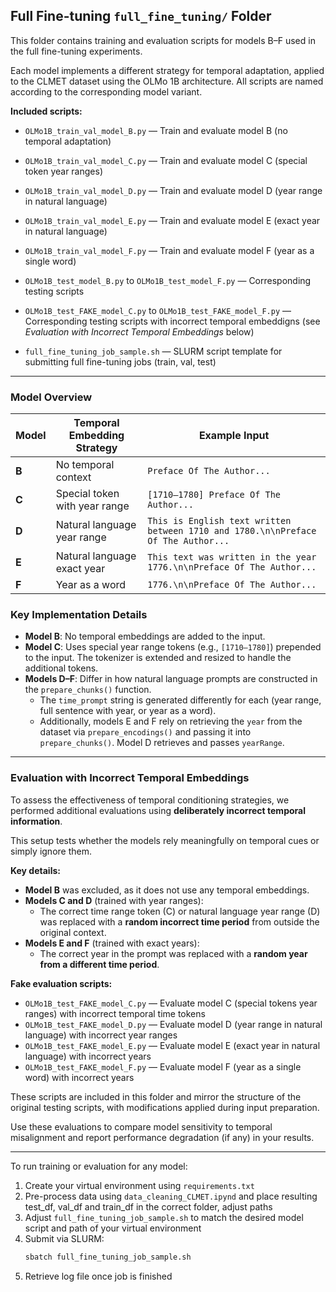 ## Full Fine-tuning `full_fine_tuning/` Folder

This folder contains training and evaluation scripts for models B–F used in the full fine-tuning experiments.

Each model implements a different strategy for temporal adaptation, applied to the CLMET dataset using the OLMo 1B architecture. All scripts are named according to the corresponding model variant.

**Included scripts:**

- `OLMo1B_train_val_model_B.py` — Train and evaluate model B (no temporal adaptation)  
- `OLMo1B_train_val_model_C.py` — Train and evaluate model C (special token year ranges)  
- `OLMo1B_train_val_model_D.py` — Train and evaluate model D (year range in natural language)  
- `OLMo1B_train_val_model_E.py` — Train and evaluate model E (exact year in natural language)  
- `OLMo1B_train_val_model_F.py` — Train and evaluate model F (year as a single word)  

- `OLMo1B_test_model_B.py` to `OLMo1B_test_model_F.py` — Corresponding testing scripts
- `OLMo1B_test_FAKE_model_C.py` to `OLMo1B_test_FAKE_model_F.py` — Corresponding testing scripts with incorrect temporal embeddigns (see *Evaluation with Incorrect Temporal Embeddings* below)
- `full_fine_tuning_job_sample.sh` — SLURM script template for submitting full fine-tuning jobs (train, val, test)

---

### Model Overview

| Model | Temporal Embedding Strategy | Example Input |
|-------|------------------------------|----------------|
| **B** | No temporal context | `Preface Of The Author...` |
| **C** | Special token with year range | `[1710–1780] Preface Of The Author...` |
| **D** | Natural language year range | `This is English text written between 1710 and 1780.\n\nPreface Of The Author...` |
| **E** | Natural language exact year | `This text was written in the year 1776.\n\nPreface Of The Author...` |
| **F** | Year as a word | `1776.\n\nPreface Of The Author...` |

### Key Implementation Details

- **Model B**: No temporal embeddings are added to the input.
- **Model C**: Uses special year range tokens (e.g., `[1710–1780]`) prepended to the input. The tokenizer is extended and resized to handle the additional tokens.
- **Models D–F**: Differ in how natural language prompts are constructed in the `prepare_chunks()` function.
  - The `time_prompt` string is generated differently for each (year range, full sentence with year, or year as a word).
  - Additionally, models E and F rely on retrieving the `year` from the dataset via `prepare_encodings()` and passing it into `prepare_chunks()`. Model D retrieves and passes `yearRange`.


---

### Evaluation with Incorrect Temporal Embeddings

To assess the effectiveness of temporal conditioning strategies, we performed additional evaluations using **deliberately incorrect temporal information**.

This setup tests whether the models rely meaningfully on temporal cues or simply ignore them.

**Key details:**

- **Model B** was excluded, as it does not use any temporal embeddings.
- **Models C and D** (trained with year ranges):
  - The correct time range token (C) or natural language year range (D) was replaced with a **random incorrect time period** from outside the original context.
- **Models E and F** (trained with exact years):
  - The correct year in the prompt was replaced with a **random year from a different time period**.

**Fake evaluation scripts:**

- `OLMo1B_test_FAKE_model_C.py`  — Evaluate model C (special tokens year ranges)  with incorrect temporal time tokens
- `OLMo1B_test_FAKE_model_D.py`  — Evaluate model D (year range in natural language)  with incorrect year ranges
- `OLMo1B_test_FAKE_model_E.py`  — Evaluate model E (exact year in natural language)  with incorrect years
- `OLMo1B_test_FAKE_model_F.py`  — Evaluate model F (year as a single word)  with incorrect years


These scripts are included in this folder and mirror the structure of the original testing scripts, with modifications applied during input preparation.

Use these evaluations to compare model sensitivity to temporal misalignment and report performance degradation (if any) in your results.

---


To run training or evaluation for any model:

1. Create your virtual environment using `requirements.txt`
2. Pre-process data using `data_cleaning_CLMET.ipynd` and place resulting test_df, val_df and train_df in the correct folder, adjust paths
3. Adjust `full_fine_tuning_job_sample.sh` to match the desired model script and path of your virtual environment
4. Submit via SLURM:  
   ```bash
   sbatch full_fine_tuning_job_sample.sh
5. Retrieve log file once job is finished
